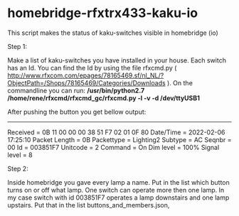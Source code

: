 # homebridge-rfxtrx433-kaku-io
This script makes the status of kaku-switches visible in homebridge (io)  

Step 1:

Make a list of kaku-switches you have installed in your house. Each switch has an Id. You can find the Id by using the file rfxcmd.py ( http://www.rfxcom.com/epages/78165469.sf/nl_NL/?ObjectPath=/Shops/78165469/Categories/Downloads ).
On the commandline you can run: **/usr/bin/python2.7 /home/rene/rfxcmd/rfxcmd_gc/rfxcmd.py  -l -v -d /dev/ttyUSB1**

After pushing the button you get bellow output:

------------------------------------------------
Received		= 0B 11 00 00 00 38 51 F7 02 01 0F 80
Date/Time		= 2022-02-06 17:25:10
Packet Length		= 0B
Packettype		= Lighting2
Subtype			= AC
Seqnbr			= 00
Id			= 003851F7
Unitcode		= 2
Command			= On
Dim level		= 100%
Signal level		= 8

Step 2:

Inside homebridge you gave every lamp a name. Put in the list which button turns on or off what lamp. One switch can operate more then one lamp.
In my case switch with id 003851F7 operates a lamp downstairs and one lamp upstairs.
Put that in the list buttons_and_members.json,






